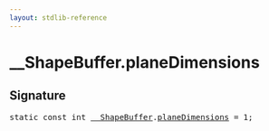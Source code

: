 ```yaml
---
layout: stdlib-reference
---
```


# __ShapeBuffer.planeDimensions

## Signature
<pre>
<span class='code_keyword'>static</span> <span class='code_keyword'>const</span> <span class="code_keyword">int</span> <a href="/stdlib-reference/types/shapebuffer-0127/index" class="code_type">__ShapeBuffer</a>.<a href="/stdlib-reference/types/shapebuffer-0127/planedimensions-5" class="code_var">planeDimensions</a> = 1;
</pre>


